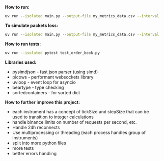 **How to run:**
```bash
uv run --isolated main.py --output-file my_metrics_data.csv --interval 1 --symbols btcusdt ethusdt bnbusdt
```

**To simulate packets loss:**
```bash
uv run --isolated main.py --output-file my_metrics_data.csv --interval 1 --simulate-desync --symbols btcusdt ethusdt bnbusdt
```

**How to run tests:**
```bash
uv run --isolated pytest test_order_book.py
```

**Libraries used:**
 - pysimdjson - fast json parser (using simd)
 - picows - performant websockets library
 - uvloop - event loop for asyncio
 - beartype - type checking
 - sortedcontainers - for sorted dict


**How to further improve this project:**
 - each instrument has a concept of tickSize and stepSize that can be used to transition to integer calculations
 - handle binance limits on number of requests per second, etc.
 - Handle 24h reconnects
 - Use multiprocessing or threading (each process handles group of instruments)
 - split into more python files
 - more tests
 - better errors handling

 